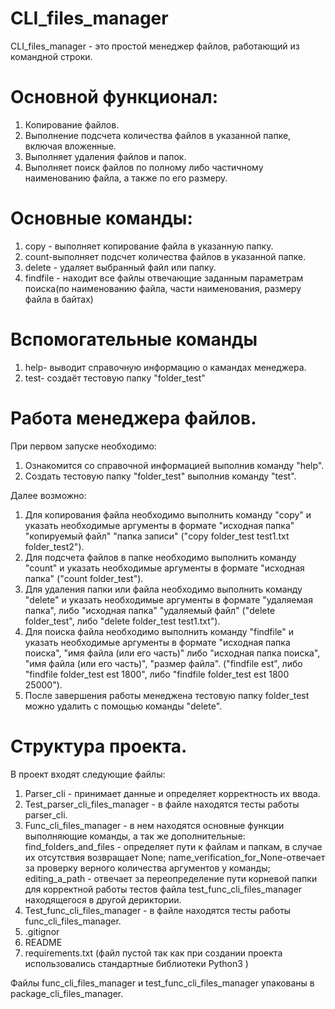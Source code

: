 # CLI_files_manager

CLI_files_manager - это простой менеджер файлов, работающий из командной строки.

# Основной функционал:
1. Копирование файлов.
2. Выполнение подсчета количества файлов в указанной папке, включая вложенные.
3. Выполняет удаления файлов и папок.
4. Выполняет поиск файлов по полному либо частичному наименованию файла, а также
по его размеру.

# Основные команды:
1. copy - выполняет копирование файла в указанную папку.
2. count-выполняет подсчет количества файлов в указанной папке.
3. delete - удаляет выбранный файл или папку.
4. findfile - находит все файлы отвечающие  заданным параметрам поиска(по наименованию файла, части наименования,
размеру файла в байтах) 

# Вспомогательные команды
1. help- выводит справочную информацию о камандах менеджера.
2. test- создаёт тестовую папку "folder_test"

# Работа менеджера файлов.
При первом запуске необходимо:

1. Ознакомится со справочной информацией выполнив команду "help".
2. Создать тестовую папку "folder_test" выполнив команду "test".

Далее возможно:
1. Для копирования файла необходимо выполнить команду "copy" и указать 
необходимые аргументы в формате "исходная папка" "копируемый файл" "папка записи"
("copy folder_test test1.txt folder_test2").
2. Для подсчета файлов в папке необходимо выполнить команду "count" и указать 
необходимые аргументы в формате "исходная папка" ("count folder_test").
3. Для удаления папки или файла необходимо выполнить команду "delete" и указать 
необходимые аргументы в формате "удаляемая папка", либо "исходная папка" "удаляемый файл"
("delete folder_test", либо "delete folder_test test1.txt").
4. Для поиска файла необходимо выполнить команду "findfile" и указать 
необходимые аргументы в формате "исходная папка поиска", "имя файла (или его часть)"
либо "исходная папка поиска", "имя файла (или его часть)", "размер файла".
("findfile est", либо "findfile folder_test est 1800", либо "findfile folder_test
est 1800 25000"). 
5. После завершения работы менеджена тестовую папку folder_test можно удалить с помощью
команды "delete".

# Структура проекта.
В проект входят следующие файлы:
1. Parser_cli - принимает данные и определяет корректность их ввода.
2. Test_parser_cli_files_manager - в файле находятся тесты работы parser_cli.
3. Func_cli_files_manager - в нем находятся основные функции выполняющие команды,
а так же дополнительные: find_folders_and_files - определяет пути к файлам и папкам,
в случае их отсутствия возвращает None; name_verification_for_None-отвечает
за проверку верного количества аргументов у команды; editing_a_path - отвечает за
переопределение пути корневой папки для корректной работы тестов файла 
test_func_cli_files_manager находящегося в другой дериктории.
4. Test_func_cli_files_manager - в файле находятся тесты работы func_cli_files_manager.
5. .gitignor
6. README
7. requirements.txt (файл пустой так как при создании проекта использовались 
стандартные библиотеки Python3 )

Файлы func_cli_files_manager и test_func_cli_files_manager упакованы в package_cli_files_manager.


